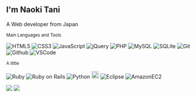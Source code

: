 ## I'm Naoki Tani
A Web developer from Japan

<small>Main Languages and Tools</small>

![HTML5](https://img.shields.io/badge/-HTML5-black?logo=html5&style=flat-square)
![CSS3](https://img.shields.io/badge/-CSS3-black?logo=css3&logoColor=1572B6&style=flat-square)
![JavaScript](https://img.shields.io/badge/-JavaScript-black?logo=javascript&style=flat-square)
![jQuery](https://img.shields.io/badge/-jQuery-black?logo=jquery&logoColor=0769AD&style=flat-square)
![PHP](https://img.shields.io/badge/-PHP-black?logo=php&style=flat-square)
![MySQL](https://img.shields.io/badge/-MySQL-black?logo=mysql&style=flat-square)
![SQLite](https://img.shields.io/badge/-SQLite-black?logo=sqlite&logoColor=003B57&style=flat-square)
![Git](https://img.shields.io/badge/-Git-black?logo=git&style=flat-square)
![Github](https://img.shields.io/badge/-Github-black?logo=github&style=flat-square)
![VSCode](https://img.shields.io/badge/-VSCode-black?logo=visual-studio-code&logoColor=007ACC&style=flat-square)

<small>A little</small>

![Ruby](https://img.shields.io/badge/-Ruby-black?logo=ruby&logoColor=CC342D&style=flat-square)
![Ruby on Rails](https://img.shields.io/badge/-Ruby_on_Rails-black?logo=rubyonrails&logoColor=CC0000&style=flat-square)
![Python](https://img.shields.io/badge/-Python-black?logo=python&logoColor=3776AB&style=flat-square) <img src="https://user-images.githubusercontent.com/67360139/188669030-970af40f-e96f-4c1c-a9eb-868e2e28254c.png" height="20">
![Eclipse](https://img.shields.io/badge/-Eclipse-black?logo=eclipse&logoColor=2C2255&style=flat-square)
![AmazonEC2](https://img.shields.io/badge/-AmazonEC2-black?logo=amazonec2&style=flat-square)


![](https://github-profile-summary-cards.vercel.app/api/cards/profile-details?username=noktnai&theme=nord_dark)
![](https://github-profile-trophy.vercel.app/?username=noktnai&theme=nord&margin-w=8&margin-h=8)

